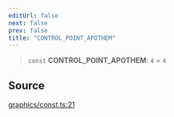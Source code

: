 ```yaml
---
editUrl: false
next: false
prev: false
title: "CONTROL_POINT_APOTHEM"
---
```


> `const` **CONTROL\_POINT\_APOTHEM**: `4` = `4`

## Source

[graphics/const.ts:21](https://github.com/dgmjs/dgmjs/blob/6298c851d69b83f472385d1ebb3c937ddb56985d/packages/core/src/graphics/const.ts#L21)
